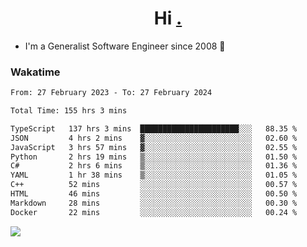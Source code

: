<h1 align="center">Hi <a href="https://www.hackerrank.com/erasmosaraujo">.</a></h1>
 
- I'm a Generalist Software Engineer  since 2008 🚀
<!--  
<p align="left">
  <a href="https://github.com/erasmosoares/github-readme-stats">
    <img
      align="center"
      src="https://github-readme-stats.vercel.app/api/top-langs/?username=erasmosoares&theme=radical&layout=compact"
    />
  </a>
  <a href="https://github.com/erasmosoares/github-readme-stats">
    [![Harlok's WakaTime stats](https://github-readme-stats.vercel.app/api/wakatime?username=ffflabs)](https://github.com/anuraghazra/github-readme-stats)
  </a>
</p>

<!--
 ### Repo 
 
<p align="left">
 <a href="https://github.com/erasmosoares/github-readme-stats">
    <img
      align="center"
      height="165"
      src="https://github-readme-stats.vercel.app/api/pin?username=erasmosoares&repo=sample-node&title_color=fff&icon_color=f9f9f9&text_color=9f9f9f&bg_color=151515"
    />
  </a>
  <a href="https://github.com/erasmosoares/github-readme-stats">
    <img
      align="center"
      height="165"
      src="https://github-readme-stats.vercel.app/api/pin?username=erasmosoares&repo=sample-node&title_color=fff&icon_color=f9f9f9&text_color=9f9f9f&bg_color=151515"
    />
  </a>
</p>
-->

 ### Wakatime 

<!--START_SECTION:waka-->

```txt
From: 27 February 2023 - To: 27 February 2024

Total Time: 155 hrs 3 mins

TypeScript   137 hrs 3 mins  ██████████████████████░░░   88.35 %
JSON         4 hrs 2 mins    ▓░░░░░░░░░░░░░░░░░░░░░░░░   02.60 %
JavaScript   3 hrs 57 mins   ▓░░░░░░░░░░░░░░░░░░░░░░░░   02.55 %
Python       2 hrs 19 mins   ▒░░░░░░░░░░░░░░░░░░░░░░░░   01.50 %
C#           2 hrs 6 mins    ▒░░░░░░░░░░░░░░░░░░░░░░░░   01.36 %
YAML         1 hr 38 mins    ▒░░░░░░░░░░░░░░░░░░░░░░░░   01.05 %
C++          52 mins         ░░░░░░░░░░░░░░░░░░░░░░░░░   00.57 %
HTML         46 mins         ░░░░░░░░░░░░░░░░░░░░░░░░░   00.50 %
Markdown     28 mins         ░░░░░░░░░░░░░░░░░░░░░░░░░   00.30 %
Docker       22 mins         ░░░░░░░░░░░░░░░░░░░░░░░░░   00.24 %
```

<!--END_SECTION:waka-->

![](https://komarev.com/ghpvc/?username=erasmosoares&color=brightgreen)
